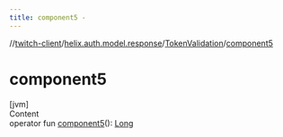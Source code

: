 ```yaml
---
title: component5 -
---
```

//[twitch-client](../../index.md)/[helix.auth.model.response](../index.md)/[TokenValidation](index.md)/[component5](component5.md)



# component5  
[jvm]  
Content  
operator fun [component5](component5.md)(): [Long](https://kotlinlang.org/api/latest/jvm/stdlib/kotlin/-long/index.html)  



